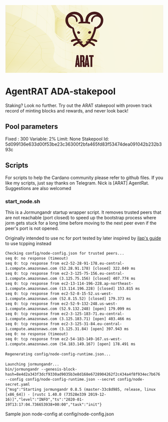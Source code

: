 ![ARAT Banner](banner.png)
# AgentRAT ADA-stakepool
Staking? Look no further. Try out the ARAT stakepool with proven track record of minting blocks and rewards, and never look back!

## Pool parameters
Fixed : 300
Variable: 2%
Limit: None
Stakepool Id: 5d099136e633d00f53be23c36300f2bfa465fd83f53474dea091042b232b393c



## Scripts 
For scripts to help the Cardano community please refer to github files. If you like my scripts, just say thanks on Telegram. Nick is [ARAT] AgentRat. Suggestions are also welcomed

### start_node.sh
This is a Jormungandr startup wrapper script. It removes trusted peers that are not reachable (port closed) to speed up the bootstrap process where jorm gets stuck for a long time before moving to the next peer even if the peer's port is not opened. 

Originally intended to use nc for port tested by later inspired by [ilap's guide](https://gist.github.com/ilap/54027fe9af0513c2701dc556221198b2) to use tcpping instead
```
Checking config/node-config.json for trusted peers...
seq 0: no response (timeout)
seq 0: tcp response from ec2-52-28-91-178.eu-central-1.compute.amazonaws.com (52.28.91.178) [closed] 322.049 ms
seq 0: tcp response from ec2-3-125-75-156.eu-central-1.compute.amazonaws.com (3.125.75.156) [closed] 407.774 ms
seq 0: tcp response from ec2-13-114-196-228.ap-northeast-1.compute.amazonaws.com (13.114.196.228) [closed] 153.815 ms
seq 0: tcp response from ec2-52-8-15-52.us-west-1.compute.amazonaws.com (52.8.15.52) [closed] 179.373 ms
seq 0: tcp response from ec2-52-9-132-248.us-west-1.compute.amazonaws.com (52.9.132.248) [open] 179.099 ms
seq 0: tcp response from ec2-3-125-183-71.eu-central-1.compute.amazonaws.com (3.125.183.71) [open] 403.466 ms
seq 0: tcp response from ec2-3-125-31-84.eu-central-1.compute.amazonaws.com (3.125.31.84) [open] 397.943 ms
seq 0: no response (timeout)
seq 0: tcp response from ec2-54-183-149-167.us-west-1.compute.amazonaws.com (54.183.149.167) [open] 178.491 ms

Regenerating config/node-config-runtime.json...

Launching jormungandr...
bin/jormungandr --genesis-block-hash=8e4d2a343f3dcf9330ad9035b3e8d168e6728904262f2c434a4f8f934ec7b676 --config config/node-config-runtime.json --secret config/node-secret.yaml
{"msg":"Starting jormungandr 0.8.5 (master-33c8d985, release, linux [x86_64]) - [rustc 1.40.0 (73528e339 2019-12-16)]","level":"INFO","ts":"2020-01-19T13:17:04.736653938+00:00","task":"init"}
```

Sample json node-config at config/node-config.json

